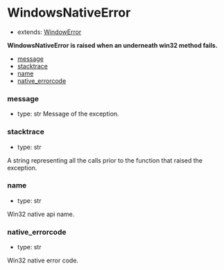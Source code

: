 # WindowsNativeError

- extends: [WindowError](./doc/api/python/exceptions/windowerror.md)

**WindowsNativeError is raised when an underneath win32 method fails.**

- [message](#message)
- [stacktrace](#stacktrace)
- [name](#name)
- [native_errorcode](#native_errorcode)

### message
- type: str
Message of the exception.


### stacktrace
- type: str

A string representing all the calls prior to the function that raised the exception.

### name
- type: str

Win32 native api name.


### native_errorcode
- type: str

Win32 native error code.